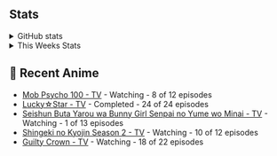 ## Stats
<details>
<summary>GitHub stats</summary>
<br>
[![Tommy's GitHub stats](https://github-readme-stats.vercel.app/api?username=DaSushiAsian&show_icons=true&count_private=true&hide=prs,issues)](https://github.com/anuraghazra/github-readme-stats)
<br>
</details>

<details>
<summary>This Weeks Stats</summary>
<br>
[![Tommy's wakatime stats](https://github-readme-stats.vercel.app/api/wakatime?username=DaSushiAsian&layout)](https://github.com/anuraghazra/github-readme-stats)
<br>
</details>

## 🗻 Recent Anime
<!-- ANIME-LIST:START -->
* [Mob Psycho 100 - TV](https://myanimelist.net/anime/32182/Mob_Psycho_100) - Watching - 8 of 12 episodes
* [Lucky☆Star - TV](https://myanimelist.net/anime/1887/Lucky☆Star) - Completed - 24 of 24 episodes
* [Seishun Buta Yarou wa Bunny Girl Senpai no Yume wo Minai - TV](https://myanimelist.net/anime/37450/Seishun_Buta_Yarou_wa_Bunny_Girl_Senpai_no_Yume_wo_Minai) - Watching - 1 of 13 episodes
* [Shingeki no Kyojin Season 2 - TV](https://myanimelist.net/anime/25777/Shingeki_no_Kyojin_Season_2) - Watching - 10 of 12 episodes
* [Guilty Crown - TV](https://myanimelist.net/anime/10793/Guilty_Crown) - Watching - 18 of 22 episodes<!-- ANIME-LIST:END -->